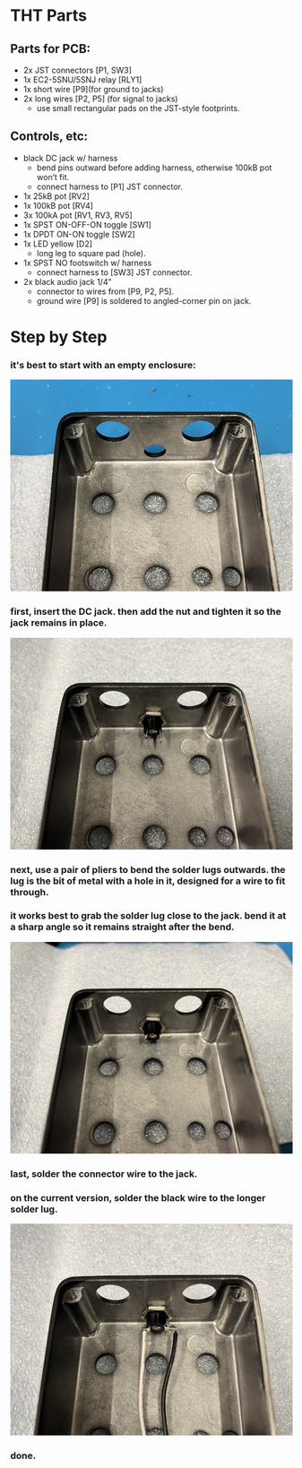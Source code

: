 # THT Parts
## Parts for PCB:
- 2x JST connectors [P1, SW3]
- 1x EC2-5SNU/5SNJ relay [RLY1]
- 1x short wire [P9](for ground to jacks) 
- 2x long wires [P2, P5] (for signal to jacks)
  - use small rectangular pads on the JST-style footprints.

## Controls, etc:
- black DC jack w/ harness
  - bend pins outward before adding harness, otherwise 100kB pot won’t fit.
  - connect harness to [P1] JST connector.
- 1x 25kB pot [RV2]
- 1x 100kB pot [RV4]
- 3x 100kA pot [RV1, RV3, RV5]
- 1x SPST ON-OFF-ON toggle [SW1]
- 1x DPDT ON-ON toggle [SW2]
- 1x LED yellow [D2]
  - long leg to square pad (hole).
- 1x SPST NO footswitch w/ harness
  - connect harness to [SW3] JST connector.
- 2x black audio jack 1/4"
  - connector to wires from [P9, P2, P5].
  - ground wire [P9] is soldered to angled-corner pin on jack.

# Step by Step
### it's best to start with an empty enclosure:
![](img/ox-dc-1.jpg)
### first, insert the DC jack. then add the nut and tighten it so the jack remains in place.
![](img/ox-dc-2.jpg)
### next, use a pair of pliers to bend the solder lugs outwards. the lug is the bit of metal with a hole in it, designed for a wire to fit through.
### it works best to grab the solder lug close to the jack. bend it at a sharp angle so it remains straight after the bend.
![](img/ox-dc-3.jpg)
### last, solder the connector wire to the jack.
### on the current version, solder the black wire to the longer solder lug.
![](img/ox-dc-4.jpg)
### done.
